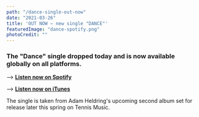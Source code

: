 ```yaml
---
path: "/dance-single-out-now"
date: "2021-03-26"
title: 'OUT NOW – new single "DANCE"'
featuredImage: "dance-spotify.png"
photoCredit: ""
---
```


### The "Dance" single dropped today and is now available globally on all platforms.

––> **[Listen now on Spotify](https://open.spotify.com/album/7lpHjjvrMggNhHpxIINvFr)**

––> **[Listen now on iTunes](https://music.apple.com/us/album/dance-single/1555719857?ls=1&app=itunes)**

The single is taken from Adam Heldring's upcoming second album set for release later this spring on Tennis Music.